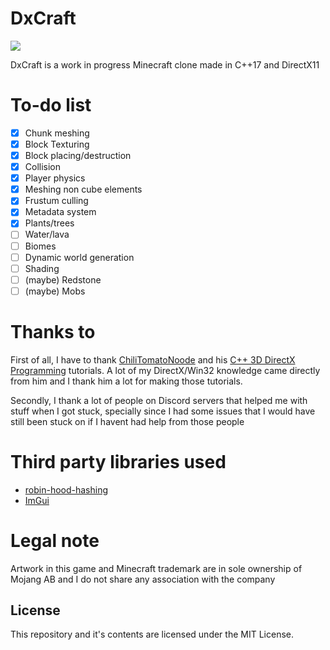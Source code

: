 # DxCraft

![](https://i.imgur.com/b6GhTCS.png)

DxCraft is a work in progress Minecraft clone made in C++17 and DirectX11
# To-do list
  - [x] Chunk meshing
  - [x] Block Texturing
  - [x] Block placing/destruction
  - [x] Collision
  - [x] Player physics
  - [X] Meshing non cube elements
  - [X] Frustum culling
  - [x] Metadata system
  - [x] Plants/trees
  - [ ] Water/lava
  - [ ] Biomes
  - [ ] Dynamic world generation
  - [ ] Shading
  - [ ] (maybe) Redstone
  - [ ] (maybe) Mobs

# Thanks to
First of all, I have to thank [ChiliTomatoNoode](https://www.youtube.com/user/ChiliTomatoNoodle) and his [C++ 3D DirectX Programming](https://www.youtube.com/playlist?list=PLqCJpWy5Fohd3S7ICFXwUomYW0Wv67pDD) tutorials. A lot of my DirectX/Win32 knowledge came directly from him and I thank him a lot for making those tutorials.

Secondly, I thank a lot of people on Discord servers that helped me with stuff when I got stuck, specially since I had some issues that I would have still been stuck on if I havent had help from those people

# Third party libraries used

 - [robin-hood-hashing](https://github.com/martinus/robin-hood-hashing)
 - [ImGui](https://github.com/ocornut/imgui)

# Legal note
Artwork in this game and Minecraft trademark are in sole ownership of Mojang AB and I do not share any association with the company

License 
-
This repository and it's contents are licensed under the MIT License.

